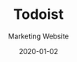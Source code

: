 ---
title: Todoist
subtitle: Marketing Website
link: https://todoist.com/home
date: 2020-01-02
img: TD_illustration.jpg
logo: td.svg
excerpt: An ongoing project that was started before I joined Doist, and that we continue to improve upon! 
---